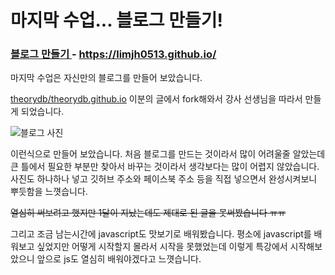 # 마지막 수업... 블로그 만들기!

### [블로그 만들기 ](https://github.com/limjh0513/limjh0513.github.io) - https://limjh0513.github.io/

마지막 수업은 자신만의 블로그를 만들어 보았습니다.

[theorydb/theorydb.github.io](https://github.com/theorydb/theorydb.github.io) 이분의 글에서 fork해와서 강사 선생님을 따라서 만들게 되었습니다.



![블로그 사진](https://user-images.githubusercontent.com/54098402/92235686-12e7d880-eeef-11ea-8589-34518e30a821.jpg)

이런식으로 만들어 보았습니다.  처음 블로그를 만드는 것이라서 많이 어려울줄 알았는데 큰 틀에서 필요한 부분만 찾아서 바꾸는 것이라서 생각보다는 많이 어렵지 않았습니다. 사진도 하나하나 넣고 깃허브 주소와 페이스북 주소 등을 직접 넣으면서 완성시켜보니 뿌듯함을 느꼇습니다.

~~열심히 써보려고 했지만 1달이 지났는데도 제대로 된 글을 못써봤습니다 ㅠㅠ~~



그리고 조금 남는시간에 javascript도 맛보기로 배워봤습니다. 평소에 javascript를 배워보고 싶었지만 어떻게 시작할지 몰라서 시작을 못했었는데 이렇게 특강에서 시작해보았으니 앞으로 js도 열심히 배워야겠다고 느꼇습니다.

